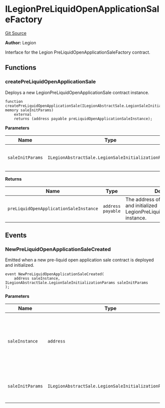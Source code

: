 # ILegionPreLiquidOpenApplicationSaleFactory
[Git Source](https://github.com/Legion-Team/legion-protocol-contracts/blob/8b23239dfc702a4510efb5dd06fb67719eb5eab0/src/interfaces/factories/ILegionPreLiquidOpenApplicationSaleFactory.sol)

**Author:**
Legion

Interface for the Legion PreLiquidOpenApplicationSaleFactory contract.


## Functions
### createPreLiquidOpenApplicationSale

Deploys a new LegionPreLiquidOpenApplicationSale contract instance.


```solidity
function createPreLiquidOpenApplicationSale(ILegionAbstractSale.LegionSaleInitializationParams memory saleInitParams)
    external
    returns (address payable preLiquidOpenApplicationSaleInstance);
```
**Parameters**

|Name|Type|Description|
|----|----|-----------|
|`saleInitParams`|`ILegionAbstractSale.LegionSaleInitializationParams`|The Legion sale initialization parameters.|

**Returns**

|Name|Type|Description|
|----|----|-----------|
|`preLiquidOpenApplicationSaleInstance`|`address payable`|The address of the newly deployed and initialized LegionPreLiquidOpenApplicationSale instance.|


## Events
### NewPreLiquidOpenApplicationSaleCreated
Emitted when a new pre-liquid open application sale contract is deployed and initialized.


```solidity
event NewPreLiquidOpenApplicationSaleCreated(
    address saleInstance, ILegionAbstractSale.LegionSaleInitializationParams saleInitParams
);
```

**Parameters**

|Name|Type|Description|
|----|----|-----------|
|`saleInstance`|`address`|The address of the newly deployed pre-liquid open application sale contract.|
|`saleInitParams`|`ILegionAbstractSale.LegionSaleInitializationParams`|The Legion sale initialization parameters used.|


